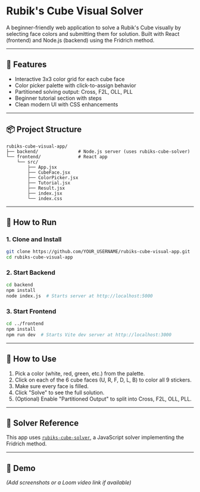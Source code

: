 # Rubik's Cube Visual Solver

A beginner-friendly web application to solve a Rubik's Cube visually by selecting face colors and submitting them for solution. Built with React (frontend) and Node.js (backend) using the Fridrich method.

---

## 🌟 Features
- Interactive 3x3 color grid for each cube face
- Color picker palette with click-to-assign behavior
- Partitioned solving output: Cross, F2L, OLL, PLL
- Beginner tutorial section with steps
- Clean modern UI with CSS enhancements

---

## 📦 Project Structure
```
rubiks-cube-visual-app/
├── backend/               # Node.js server (uses rubiks-cube-solver)
└── frontend/              # React app
    └── src/
        ├── App.jsx
        ├── CubeFace.jsx
        ├── ColorPicker.jsx
        ├── Tutorial.jsx
        ├── Result.jsx
        ├── index.jsx
        └── index.css
```

---

## 🚀 How to Run

### 1. Clone and Install
```bash
git clone https://github.com/YOUR_USERNAME/rubiks-cube-visual-app.git
cd rubiks-cube-visual-app
```

### 2. Start Backend
```bash
cd backend
npm install
node index.js  # Starts server at http://localhost:5000
```

### 3. Start Frontend
```bash
cd ../frontend
npm install
npm run dev  # Starts Vite dev server at http://localhost:3000
```

---

## 🧠 How to Use
1. Pick a color (white, red, green, etc.) from the palette.
2. Click on each of the 6 cube faces (U, R, F, D, L, B) to color all 9 stickers.
3. Make sure every face is filled.
4. Click "Solve" to see the full solution.
5. (Optional) Enable "Partitioned Output" to split into Cross, F2L, OLL, PLL.

---

## 🤖 Solver Reference
This app uses [`rubiks-cube-solver`](https://github.com/slammayjammay/rubiks-cube-solver), a JavaScript solver implementing the Fridrich method.

---

## 📸 Demo
*(Add screenshots or a Loom video link if available)*


